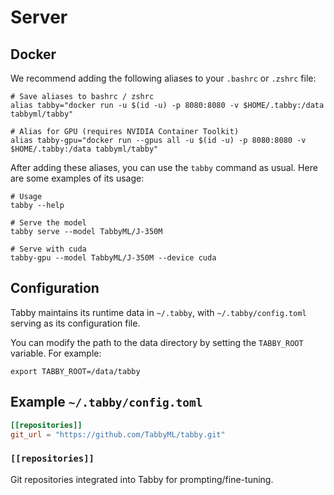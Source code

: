 # Server

## Docker

We recommend adding the following aliases to your `.bashrc` or `.zshrc` file:

```shell
# Save aliases to bashrc / zshrc
alias tabby="docker run -u $(id -u) -p 8080:8080 -v $HOME/.tabby:/data tabbyml/tabby"

# Alias for GPU (requires NVIDIA Container Toolkit)
alias tabby-gpu="docker run --gpus all -u $(id -u) -p 8080:8080 -v $HOME/.tabby:/data tabbyml/tabby"
```

After adding these aliases, you can use the `tabby` command as usual. Here are some examples of its usage:

```shell
# Usage
tabby --help

# Serve the model
tabby serve --model TabbyML/J-350M

# Serve with cuda
tabby-gpu --model TabbyML/J-350M --device cuda
```

## Configuration

Tabby maintains its runtime data in `~/.tabby`, with `~/.tabby/config.toml` serving as its configuration file.

You can modify the path to the data directory by setting the `TABBY_ROOT` variable. For example:

```
export TABBY_ROOT=/data/tabby
```

## Example `~/.tabby/config.toml`

```toml
[[repositories]]
git_url = "https://github.com/TabbyML/tabby.git"
```

### `[[repositories]]`

Git repositories integrated into Tabby for prompting/fine-tuning.
